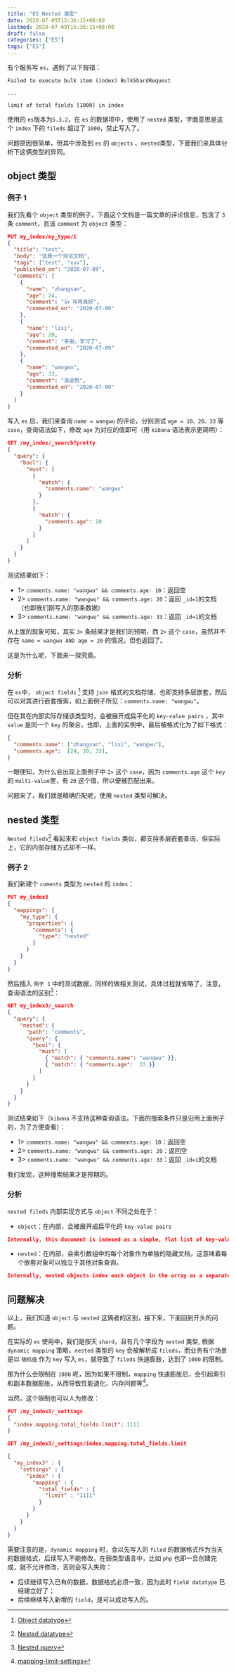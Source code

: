 ```yaml
---
title: "ES Nested 类型"
date: 2020-07-09T15:36:15+08:00
lastmod: 2020-07-09T15:36:15+08:00
draft: false
categories: ["ES"]
tags: ["ES"]
---
```


有个服务写 `es`，遇到了以下报错：

```
Failed to execute bulk item (index) BulkShardRequest

...

limit of total fields [1000] in index
```

使用的 `es`版本为`5.3.2`，在 `es` 的数据项中，使用了 `nested` 类型，字面意思是这个 `index` 下的 `fileds` 超过了 `1000`，禁止写入了。

问题原因很简单，但其中涉及到 `es` 的 `objects`  、`nested`类型，下面我们来具体分析下这俩类型的异同。

## object 类型

### 例子 1

我们先看个 `object` 类型的例子，下面这个文档是一篇文章的评论信息，包含了 `3` 条 `comment`，且该 `comment` 为 `object` 类型：

```json
PUT my_index/my_type/1
{
  "title": "test",
  "body": "这是一个测试文档",
  "tags": ["test", "xxx"],
  "published_on": "2020-07-09",
  "comments": [
    {
      "name": "zhangsan",
      "age": 24,
      "comment": "👍 写得真好",
      "commented_on": "2020-07-09"
    },
    {
      "name": "lisi",
      "age": 20,
      "comment": "多谢，学习了",
      "commented_on": "2020-07-09"
    },
    {
      "name": "wangwu",
      "age": 33,
      "comment": "涨姿势",
      "commented_on": "2020-07-09"
    }
  ]
}
```

写入 `es` 后，我们来查询 `name = wangwu` 的评论，分别测试 `age = 10、20、33` 等 `case`，查询语法如下，修改 `age` 为对应的值即可（用 `kibana` 语法表示更简明）：

```json
GET /my_index/_search?pretty
{
  "query": {
    "bool": {
      "must": [
        {
          "match": {
            "comments.name": "wangwu"
          }
        },
        {
          "match": {
            "comments.age": 10
          }
        }
      ]
    }
  }
}
```

测试结果如下：

* 1> `comments.name: "wangwu" && comments.age: 10`：返回空
* 2> `comments.name: "wangwu" && comments.age: 20`：返回 `_id=1`的文档（也即我们刚写入的那条数据）
* 3> `comments.name: "wangwu" && comments.age: 33`：返回 `_id=1`的文档

从上面的现象可知，其实 `3>` 条结果才是我们的预期，而 `2>` 这个 `case`，虽然并不存在 `name = wangwu AND age = 20` 的情况，但也返回了。

这是为什么呢，下面来一探究竟。

### 分析

在 `es`中， `object fields` [^pa1] 支持 `json` 格式的文档存储，也即支持多层嵌套，然后可以对其进行嵌套搜索，如上面例子所见：`comments.name: "wangwu"`。

但在其在内部实际存储该类型时，会被展开成扁平化的  `key-value pairs`  ，其中 `value` 是同一个 `key` 的聚合，也即，上面的实例中，最后被格式化为了如下格式：

```json
{
  "comments.name": ["zhangsan", "lisi", "wangwu"],
  "comments.age":  [24, 20, 33],
}
```

一眼便知，为什么会出现上面例子中 `2>` 这个 `case`，因为 `comments.age` 这个 `key` 的 `multi-value`里，有 `20` 这个值，所以便被匹配出来。

问题来了，我们就是精确匹配呢，使用 `nested` 类型可解决。

## nested 类型

`Nested fileds`[^pa2] 看起来和 `object fields` 类似，都支持多层嵌套查询，但实际上，它的内部存储方式却不一样。

### 例子 2

我们新建个 `coments` 类型为 `nested` 的 `index`：

```json
PUT my_index3
{
  "mappings": {
    "my_type": {
      "properties": {
        "comments": {
          "type": "nested" 
        }
      }
    }
  }
}
```

然后插入 `例子 1` 中的测试数据，同样的做相关测试，具体过程就省略了，注意，查询语法的区别[^pa3]：

```json
GET my_index3/_search
{
  "query": {
    "nested": {
      "path": "comments",
      "query": {
        "bool": {
          "must": [
            { "match": { "comments.name": "wangwu" }},
            { "match": { "comments.age":  33 }} 
          ]
        }
      }
    }
  }
}
```

测试结果如下（`kibana` 不支持这种查询语法，下面的搜索条件只是沿用上面例子的，为了方便查看）：

* 1> `comments.name: "wangwu" && comments.age: 10`：返回空
* 2> `comments.name: "wangwu" && comments.age: 20`：返回空
* 3> `comments.name: "wangwu" && comments.age: 33`：返回 `_id=1`的文档

我们发现，这种搜索结果才是预期的。

### 分析

`nested fileds` 内部实现方式与 `object` 不同之处在于：

* `object`：在内部，会被展开成扁平化的  `key-value pairs`

```json
Internally, this document is indexed as a simple, flat list of key-value pairs.
```

* `nested`：在内部，会索引数组中的每个对象作为单独的隐藏文档，这意味着每个嵌套对象可以独立于其他对象查询。

```json
Internally, nested objects index each object in the array as a separate hidden document, meaning that each nested object can be queried independently of the others.
```



## 问题解决

以上，我们知道 `object` 与 `nested` 这俩者的区别，接下来，下面回到开头的问题。

在实际的 `es` 使用中，我们是按天 `shard`，且有几个字段为 `nested` 类型, 根据  `dynamic mapping`  策略，`nested` 类型的 `key` 会被解析成 `fileds`，而业务有个场景是以 `随机值` 作为 `key` 写入 `es`，就导致了 `fileds` 快速膨胀，达到了 `1000` 的限制。

那为什么会限制在 `1000` 呢，因为如果不限制，`mapping` 快速膨胀后，会引起索引和副本数据膨胀，从而导致性能退化、内存问题等[^pa4]。

当然，这个限制也可以人为修改：

```json
PUT /my_index3/_settings 
{
  "index.mapping.total_fields.limit": 1111
}

GET /my_index3/_settings/index.mapping.total_fields.limit

{
  "my_index3" : {
    "settings" : {
      "index" : {
        "mapping" : {
          "total_fields" : {
            "limit" : "1111"
          }
        }
      }
    }
  }
}
```



需要注意的是，`dynamic mapping`  时，会以先写入的 `filed` 的数据格式作为当天的数据格式，后续写入不能修改，在弱类型语言中，比如 `php` 也即一旦创建完成，就不允许修改，否则会写入失败：

* 后续继续写入已有的数据，数据格式必须一致，因为此时 `field datatype` 已经建立好了；
* 后续继续写入新增的 `field`，是可以成功写入的。

[^pa1]: [Object datatype](https://www.elastic.co/guide/en/elasticsearch/reference/5.3/object.html#object)
[^pa2]: [Nested datatype](https://www.elastic.co/guide/en/elasticsearch/reference/5.3/nested.html)
[^pa3]: [Nested query](https://www.elastic.co/guide/en/elasticsearch/reference/5.3/query-dsl-nested-query.html)
[^pa4]:[mapping-limit-settings](https://www.elastic.co/guide/en/elasticsearch/reference/master/mapping.html#mapping-limit-settings)
